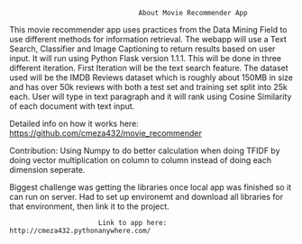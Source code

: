 <!-- ---
title: Posts

# View.
#   1 = List
#   2 = Compact
#   3 = Card
view: 2

# Optional header image (relative to `static/img/` folder).
header:
  caption: "Movie Recommender App"
  image: ""
--- -->

                                    About Movie Recommender App

This movie recommender app uses practices from the Data Mining Field to use different methods for information retrieval. The webapp will use a Text Search, Classifier and Image Captioning to return results based on user input. It will run using Python Flask version 1.1.1. This will be done in three different iteration. First Iteration will be the text search feature. The dataset used will be the IMDB Reviews dataset which is roughly about 150MB in size and has over 50k reviews with both a test set and training set split into 25k each. User will type in text paragraph and it will rank using Cosine Similarity of each document with text input.

Detailed info on how it works here: https://github.com/cmeza432/movie_recommender

Contribution: Using Numpy to do better calculation when doing TFIDF by doing vector multiplication on column to column
instead of doing each dimension seperate.

Biggest challenge was getting the libraries once local app was finished so it can run on server. Had to set up environemt and download all libraries for that environment, then link it to the project.

                          Link to app here: http://cmeza432.pythonanywhere.com/
